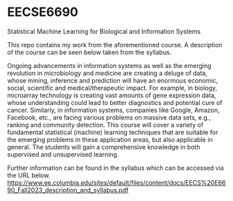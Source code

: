 # EECSE6690
Statistical Machine Learning for Biological and Information Systems

This repo contains my work from the aforementioned course. A description of the course can be seen below taken from the syllabus.

Ongoing advancements in information systems as well as the
emerging revolution in microbiology and medicine are creating a deluge of data, whose
mining, inference and prediction will have an enormous economic, social, scientific and
medical/therapeutic impact. For example, in biology, microarray technology is creating
vast amounts of gene expression data, whose understanding could lead to better
diagnostics and potential cure of cancer. Similarly, in information systems, companies
like Google, Amazon, Facebook, etc., are facing various problems on massive data sets,
e.g., ranking and community detection. This course will cover a variety of fundamental
statistical (machine) learning techniques that are suitable for the emerging problems in
these application areas, but also applicable in general. The students will gain a
comprehensive knowledge in both supervised and unsupervised learning.

Further information can be found in the syllabus which can be accessed via the URL below.
https://www.ee.columbia.edu/sites/default/files/content/docs/EECS%20E6690_Fall2023_description_and_syllabus.pdf
